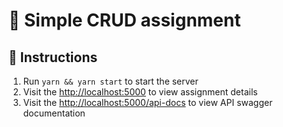 # 📝 Simple CRUD assignment
## 📌 Instructions
1. Run ```yarn && yarn start``` to start the server
2. Visit the [http://localhost:5000](http://localhost:5000) to view assignment details
3. Visit the [http://localhost:5000/api-docs](http://localhost:5000/api-docs) to view API swagger documentation